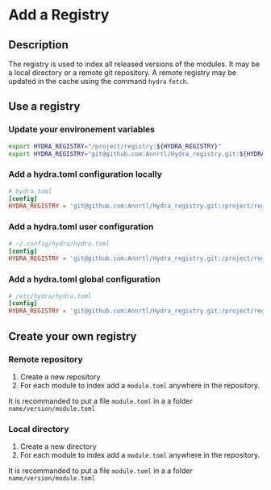 # Add a Registry

## Description

The registry is used to index all released versions of the modules. It may be a local directory or a remote git repository. A remote registry may be updated in the cache using the command `hydra` `fetch`.

## Use a registry

### Update your environement variables

```bash
export HYDRA_REGISTRY="/project/registry:${HYDRA_REGISTRY}"
export HYDRA_REGISTRY="git@github.com:Annrtl/Hydra_registry.git:${HYDRA_REGISTRY}"
```

### Add a hydra.toml configuration locally

```toml
# hydra.toml
[config]
HYDRA_REGISTRY = 'git@github.com:Annrtl/Hydra_registry.git:/project/registry'
```

### Add a hydra.toml user configuration

```toml
# ~/.config/hydra/hydra.toml
[config]
HYDRA_REGISTRY = 'git@github.com:Annrtl/Hydra_registry.git:/project/registry'
```

### Add a hydra.toml global configuration

```toml
# /etc/hydra/hydra.toml
[config]
HYDRA_REGISTRY = 'git@github.com:Annrtl/Hydra_registry.git:/project/registry'
```

## Create your own registry

### Remote repository

1. Create a new repository
2. For each module to index add a `module.toml` anywhere in the repository.

It is recommanded to put a file `module.toml` in a a folder `name/version/module.toml`

### Local directory

1. Create a new directory
2. For each module to index add a `module.toml` anywhere in the repository.

It is recommanded to put a file `module.toml` in a a folder `name/version/module.toml`